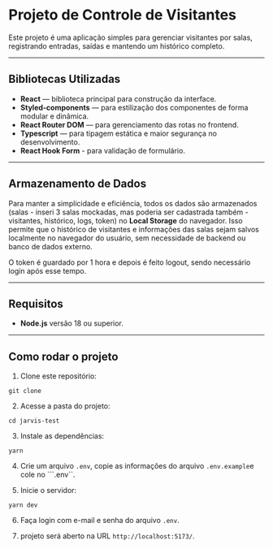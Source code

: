 # Projeto de Controle de Visitantes

Este projeto é uma aplicação simples para gerenciar visitantes por salas, registrando entradas, saídas e mantendo um histórico completo.

---

## Bibliotecas Utilizadas

- **React** — biblioteca principal para construção da interface.
- **Styled-components** — para estilização dos componentes de forma modular e dinâmica.
- **React Router DOM** — para gerenciamento das rotas no frontend.
- **Typescript** — para tipagem estática e maior segurança no desenvolvimento.
- **React Hook Form** - para validação de formulário.

---

## Armazenamento de Dados

Para manter a simplicidade e eficiência, todos os dados são armazenados (salas - inseri 3 salas mockadas, mas poderia ser cadastrada também - visitantes, histórico, logs, token) no **Local Storage** do navegador. Isso permite que o histórico de visitantes e informações das salas sejam salvos localmente no navegador do usuário, sem necessidade de backend ou banco de dados externo.

O token é guardado por 1 hora e depois é feito logout, sendo necessário login após esse tempo.

---

## Requisitos

- **Node.js** versão 18 ou superior.

---

## Como rodar o projeto

1. Clone este repositório:

```git clone ```

2. Acesse a pasta do projeto:

```cd jarvis-test```

3. Instale as dependências:

```yarn```

4. Crie um arquivo ```.env```, copie as informações do arquivo ```.env.example```e cole no ```.env``.

5. Inicie o servidor:

```yarn dev```

6. Faça login com e-mail e senha do arquivo ```.env```.

7. projeto será aberto na URL `http://localhost:5173/`.